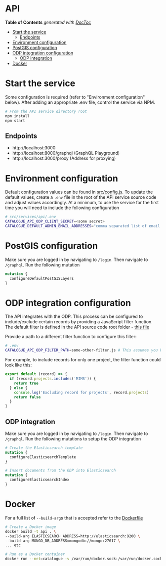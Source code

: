 # API

<!-- START doctoc generated TOC please keep comment here to allow auto update -->
<!-- DON'T EDIT THIS SECTION, INSTEAD RE-RUN doctoc TO UPDATE -->
**Table of Contents**  *generated with [DocToc](https://github.com/thlorenz/doctoc)*

- [Start the service](#start-the-service)
  - [Endpoints](#endpoints)
- [Environment configuration](#environment-configuration)
- [PostGIS configuration](#postgis-configuration)
- [ODP integration configuration](#odp-integration-configuration)
  - [ODP integration](#odp-integration)
- [Docker](#docker)

<!-- END doctoc generated TOC please keep comment here to allow auto update -->

# Start the service
Some configuration is required (refer to "Environment configuration" below). After adding an appropriate .env file, control the service via NPM.

```sh
# From the API service directory root
npm install
npm start
```

## Endpoints
- http://localhost:3000
- http://localhost:8000/graphql (GraphQL Playground)
- http://localhost:3000/proxy (Address for proxying)

# Environment configuration
Default configuration values can be found in [src/config.js](src/config.js). To update the default values, create a `.env` file in the root of the API service source code and adjust values accordingly. At a minimum, to use the service for the first time you will need to include the following configuration

```sh
# src/services/api/.env
CATALOGUE_API_ODP_CLIENT_SECRET=<some secret>
CATALOGUE_DEFAULT_ADMIN_EMAIL_ADDRESSES="comma separated list of email addresses"
```

# PostGIS configuration
Make sure you are logged in by navigating to `/login`. Then navigate to `/graphql`. Run the following mutation

```graphql
mutation {
  configureDefaultPostGISLayers
}
```

# ODP integration configuration
The API integrates with the ODP. This process can be configured to include/exclude certain records by providing a JavaScript filter function. The default filter is defined in the API source code root folder - [this file](odp-default-filter.js)

Provide a path to a different filter function to configure this filter:

```sh
# .env
CATALOGUE_API_ODP_FILTER_PATH=some-other-filter.js # This assumes you have copied the file to the root of the API source code (src/services/api)
```

For example, to include records for only one project, the filter function could look like this:

```js
export default (record) => {
  if (record.projects.includes('MIMS')) {
    return true
  } else {
    console.log('Excluding record for projects', record.projects)
    return false
  }
}
```

## ODP integration
Make sure you are logged in by navigating to `/login`. Then navigate to `/graphql`. Run the following mutations to setup the ODP integration

```graphql
# Create the Elasticsearch template
mutation {
  configureElasticsearchTemplate
}

# Insert documents from the ODP into Elasticsearch
mutation {
  configureElasticsearchIndex
}
```

# Docker
For a full list of `--build-arg`s that is accepted refer to the [Dockerfile](Dockerfile)

```sh
# Create a Docker image
docker build -t api . \
--build-arg ELASTICSEARCH_ADDRESS=http://elasticsearch:9200 \
--build-arg MONGO_DB_ADDRESS=mongodb://mongo:27017 \
... etc

# Run as a Docker container
docker run --net=catalogue -v /var/run/docker.sock:/var/run/docker.sock -p 3000:3000 -p 4000:4000 -d api
```


